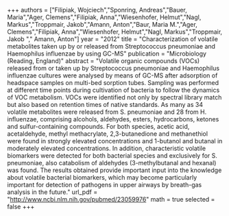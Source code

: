 
+++
authors = ["Filipiak, Wojciech","Sponring, Andreas","Bauer, Maria","Ager, Clemens","Filipiak, Anna","Wiesenhofer, Helmut","Nagl, Markus","Troppmair, Jakob","Amann, Anton","Baur, Maria M.","Ager, Clemens","Filipiak, Anna","Wiesenhofer, Helmut","Nagl, Markus","Troppmair, Jakob "," Amann, Anton"]
year = "2012"
title = "Characterization of volatile metabolites taken up by or released from Streptococcus pneumoniae and Haemophilus influenzae by using GC-MS"
publication = "Microbiology (Reading, England)"
abstract = "Volatile organic compounds (VOCs) released from or taken up by Streptococcus pneumoniae and Haemophilus influenzae cultures were analysed by means of GC-MS after adsorption of headspace samples on multi-bed sorption tubes. Sampling was performed at different time points during cultivation of bacteria to follow the dynamics of VOC metabolism. VOCs were identified not only by spectral library match but also based on retention times of native standards. As many as 34 volatile metabolites were released from S. pneumoniae and 28 from H. influenzae, comprising alcohols, aldehydes, esters, hydrocarbons, ketones and sulfur-containing compounds. For both species, acetic acid, acetaldehyde, methyl methacrylate, 2,3-butanedione and methanethiol were found in strongly elevated concentrations and 1-butanol and butanal in moderately elevated concentrations. In addition, characteristic volatile biomarkers were detected for both bacterial species and exclusively for S. pneumoniae, also catabolism of aldehydes (3-methylbutanal and hexanal) was found. The results obtained provide important input into the knowledge about volatile bacterial biomarkers, which may become particularly important for detection of pathogens in upper airways by breath-gas analysis in the future."
url_pdf = "http://www.ncbi.nlm.nih.gov/pubmed/23059976"
math = true
selected = false
+++
